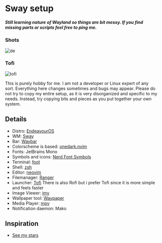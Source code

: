 # Sway setup
##### Still learning nature of Wayland so things are bit messy. If you find missing parts or scripts feel free to ping me.

### Shots
![de](https://github.com/bitterhalt/Sway-Dotfiles/assets/95308907/c72a8e12-26ec-4404-8738-b78157ea36dd)

### Tofi
![tofi](https://github.com/bitterhalt/Sway-Dotfiles/assets/95308907/1d70efd8-7898-48af-ad55-69813f184767)

This is purely hobby for me. I am not a developer or Linux expert of any sort. Everything here changes sometimes and bugs may appear.
Please do not try to copy my entire setup, as it is very disorganized and specific to my needs. Instead, try copying bits and pieces as you put together your own system.

## Details
- Distro: [EndeavourOS](https://endeavouros.com/)
 - WM: [Sway](https://github.com/swaywm/sway)
 - Bar: [Waybar](https://github.com/Alexays/Waybar)
- Colorscheme is based: [onedark.nvim](https://github.com/navarasu/onedark.nvim)
- Fonts: JetBrains Mono
- Symbols and icons: [Nerd Font Symbols](https://archlinux.org/packages/extra/any/ttf-nerd-fonts-symbols/)
- Terminal: [foot](https://codeberg.org/dnkl/foot)
 - Shell: [zsh](https://www.zsh.org/)
 - Editor: [neovim](https://neovim.io/)
 - Filemanager: [Ranger](https://github.com/ranger/ranger)
 - Launcher: [Tofi](https://github.com/philj56/tofi) There is also Rofi but i prefer Tofi since it is more simple and feels faster
 - Image Viewer: [imv](https://sr.ht/~exec64/imv/)
 - Wallpaper tool: [Waypaper](https://github.com/anufrievroman/waypaper)
- Media Player: [mpv](https://mpv.io/)
- Notification daemon: Mako

## Inspiration
- [See my stars](https://github.com/bitterhalt?tab=stars)

